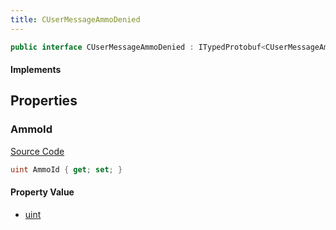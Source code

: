 ```yaml
---
title: CUserMessageAmmoDenied
---
```


```csharp
public interface CUserMessageAmmoDenied : ITypedProtobuf<CUserMessageAmmoDenied>, INativeHandle, INetMessage<CUserMessageAmmoDenied>, IDisposable
```

#### Implements

## Properties

### AmmoId

[Source Code](https://github.com/swiftly-solution/swiftlys2/blob/beta/managed/src/SwiftlyS2.Generated/Protobufs/Interfaces/CUserMessageAmmoDenied.cs#L18)

```csharp
uint AmmoId { get; set; }
```

#### Property Value

- [uint](https://learn.microsoft.com/dotnet/api/system.uint32)

